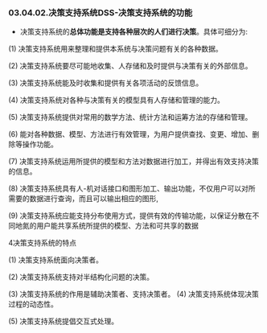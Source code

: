 ### 03.04.02.决策支持系统DSS-决策支持系统的功能

- 决策支持系统的**总体功能是支持各种层次的人们进行决策**。具体可细分为:

(1) 决策支持系统用来整理和提供本系统与决策问题有关的各种数据。

(2) 决策支持系统要尽可能地收集、人存储和及时提供与决策有关的外部信息。

(3) 决策支持系统能及时收集和提供有关各项活动的反馈信息。

(4) 决策支持系统对各种与决策有关的模型具有人存储和管理的能力。

(5) 决策支持系统提供对常用的数学方法、统计方法和运筹方法的存储和管理。

(6) 能对各种数据、模型、方法进行有效管理，为用户提供查找、变更、增加、删除等操作功能。

(7) 决策支持系统运用所提供的模型和方法对数据进行加工，并得出有效支持决策的信息。

(8) 决策支持系统具有人-机对话接口和图形加工、输出功能，不仅用户可以对所需要的数据进行查询，而且可以输出相应的图形,

(9) 决策支持系统应能支持分布使用方式，提供有效的传输功能，以保证分散在不同地氮的用户能共享系统所提供的模型、方法和可共享的数据

4决策支持系统的特点

(1) 决策支持系统面向决策者。

(2) 决策支持系统支持对半结构化问题的决策。

(3) 决策支持系统的作用是辅助决策者、支持决策者。
(4) 决策支持系统体现决策过程的动态性。

(5) 决策支持系统提倡交互式处理。

